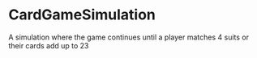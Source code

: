 # CardGameSimulation
A simulation where the game continues until a player matches 4 suits or their cards add up to 23
